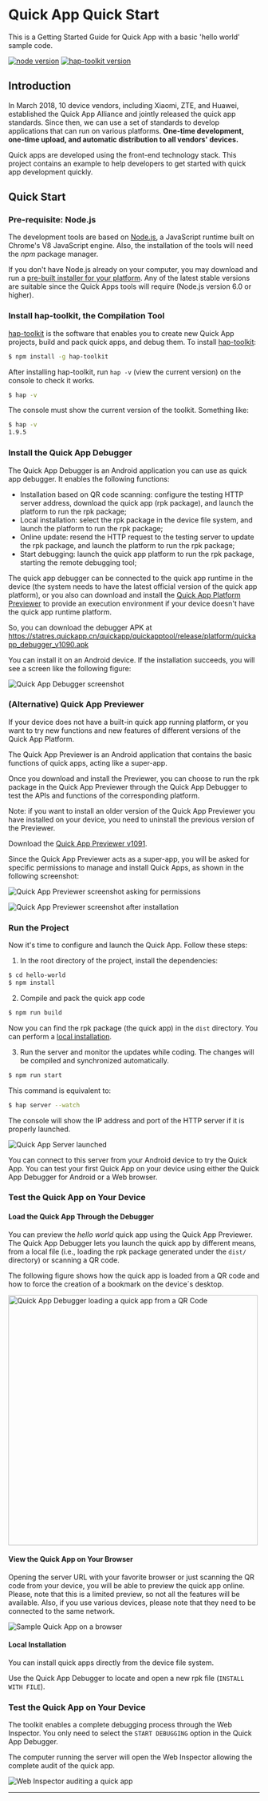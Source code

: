 # Quick App Quick Start

This is a Getting Started Guide for Quick App with a basic 'hello world' sample code.

[![node version][node-image]][node-url]
[![hap-toolkit version][hap-toolkit-image]][hap-toolkit-url]

[node-image]: https://img.shields.io/badge/node.js-%3E=_8-green.svg?style=flat-square
[node-url]: http://nodejs.org/download/
[hap-toolkit-image]: https://img.shields.io/badge/hap--toolkit-%3E=_0.6-blue.svg
[hap-toolkit-url]: https://www.npmjs.com/package/hap-toolkit

## Introduction

In March 2018, 10 device vendors, including Xiaomi, ZTE, and Huawei, established the Quick App Alliance and jointly released the quick app standards.
Since then, we can use a set of standards to develop applications that can run on various platforms. __One-time development, one-time upload, and automatic distribution to all vendors' devices.__

Quick apps are developed using the front-end technology stack. This project contains an example to help developers to get started with quick app development quickly.

## Quick Start

### Pre-requisite: Node.js

The development tools are based on [Node.js](https://nodejs.org), a JavaScript runtime built on Chrome's V8 JavaScript engine. Also, the installation of the tools will need the _npm_ package manager. 

If you don't have Node.js already on your computer, you may download and run a [pre-built installer for your platform](https://nodejs.org/en/download/). Any of the latest stable versions are suitable since the Quick Apps tools will require (Node.js version 6.0 or higher).

### Install hap-toolkit, the Compilation Tool

[hap-toolkit](https://www.npmjs.com/package/hap-toolkit) is the software that enables you to create new Quick App projects, build and pack quick apps, and debug them. To install [hap-toolkit](https://www.npmjs.com/package/hap-toolkit):

```bash
$ npm install -g hap-toolkit
```

After installing hap-toolkit, run `hap -v` (view the current version) on the console to check it works.

```bash
$ hap -v
```
The console must show the current version of the toolkit. Something like:

```bash
$ hap -v
1.9.5
```

### Install the Quick App Debugger

The Quick App Debugger is an Android application you can use as quick app debugger. It enables the following functions:

- Installation based on QR code scanning: configure the testing HTTP server address, download the quick app (rpk package), and launch the platform to run the rpk package;
- Local installation: select the rpk package in the device file system, and launch the platform to run the rpk package;
- Online update: resend the HTTP request to the testing server to update the rpk package, and launch the platform to run the rpk package;
- Start debugging: launch the quick app platform to run the rpk package, starting the remote debugging tool;

The quick app debugger can be connected to the quick app runtime in the device (the system needs to have the latest official version of the quick app platform), or you also can download and install the [Quick App Platform Previewer](#alternative-quick-app-previewer) to provide an execution environment if your device doesn't have the quick app runtime platform.

So, you can download the debugger APK at https://statres.quickapp.cn/quickapp/quickapptool/release/platform/quickapp_debugger_v1090.apk

You can install it on an Android device. If the installation succeeds, you will see a screen like the following figure:

![Quick App Debugger screenshot](./images/debugger_main.jpg)


### (Alternative) Quick App Previewer

If your device does not have a built-in quick app running platform, or you want to try new functions and new features of different versions of the Quick App Platform.

The Quick App Previewer is an Android application that contains the basic functions of quick apps, acting like a super-app. 

Once you download and install the Previewer, you can choose to run the rpk package in the Quick App Previewer through the Quick App Debugger to test the APIs and functions of the corresponding platform.

Note: if you want to install an older version of the Quick App Previewer you have installed on your device, you need to uninstall the previous version of the Previewer.

Download the [Quick App Previewer v1091](https://statres.quickapp.cn/quickapp/quickapptool/release/platform/quickapp_platform_preview_release_v1091.apk). 

Since the Quick App Previewer acts as a super-app, you will be asked for specific permissions to manage and install Quick Apps, as shown in the following screenshot:

![Quick App Previewer screenshot asking for permissions](./images/preview_install_permission.jpg)

![Quick App Previewer screenshot after installation](./images/preview_install_permission.jpg)


### Run the Project

Now it's time to configure and launch the Quick App. Follow these steps:  

1. In the root directory of the project, install the dependencies:
```bash
$ cd hello-world
$ npm install
```

2. Compile and pack the quick app code
```bash
$ npm run build
```
Now you can find the rpk package (the quick app) in the `dist` directory. You can perform a [local installation](#local-installation).


3. Run the server and monitor the updates while coding. The changes will be compiled and synchronized automatically. 
```bash
$ npm run start
```

This command is equivalent to:

```bash
$ hap server --watch
```

The console will show the IP address and port of the HTTP server if it is properly launched.

![Quick App Server launched](./images/server.png)

You can connect to this server from your Android device to try the Quick App. You can test your first Quick App on your device using either the Quick App Debugger for Android or a Web browser.


### Test the Quick App on Your Device

#### Load the Quick App Through the Debugger

You can preview the _hello world_ quick app using the Quick App Previewer. The Quick App Debugger lets you launch the quick app by different means, from a local file (i.e., loading the rpk package generated under the `dist/` directory) or scanning a QR code.


The following figure shows how the quick app is loaded from a QR code and how to force the creation of a bookmark on the device´s desktop.

<img alt="Quick App Debugger loading a quick app from a QR Code" src="./images/debugger.gif" height="500">

#### View the Quick App on Your Browser

Opening the server URL with your favorite browser or just scanning the QR code from your device, you will be able to preview the quick app online. Please, note that this is a limited preview, so not all the features will be available. Also, if you use various devices, please note that they need to be connected to the same network.

![Sample Quick App on a browser](/images/hello-world.jpg)


#### Local Installation

You can install quick apps directly from the device file system.

Use the Quick App Debugger to locate and open a new rpk file (`INSTALL WITH FILE`). 


### Test the Quick App on Your Device

The toolkit enables a complete debugging process through the Web Inspector. You only need to select the `START DEBUGGING` option in the Quick App Debugger. 

The computer running the server will open the Web Inspector allowing the complete audit of the quick app.

![Web Inspector auditing a quick app](/images/inspector.png)

---
